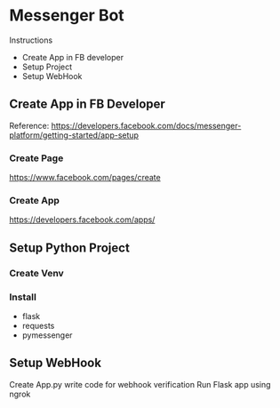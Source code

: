# Messenger Bot

Instructions

- Create App in FB developer
- Setup Project
- Setup WebHook

## Create App in FB Developer

Reference:
https://developers.facebook.com/docs/messenger-platform/getting-started/app-setup

### Create Page

https://www.facebook.com/pages/create

### Create App

https://developers.facebook.com/apps/

## Setup Python Project 


### Create Venv

### Install

- flask
- requests
- pymessenger

## Setup WebHook

Create App.py
write code for webhook verification
Run Flask app using ngrok



